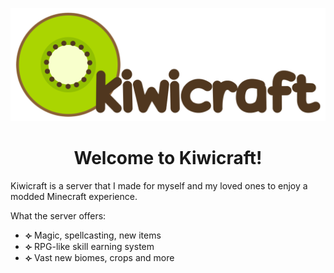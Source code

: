 <p align="center"> <img src="/kiwicraft.png">
<h1 align="center">Welcome to Kiwicraft!</h1>Kiwicraft is a server that I made for myself and my loved ones to enjoy a modded Minecraft experience.</p>

What the server offers:
<ul list style="⟣"><li><b>⟣</b> Magic, spellcasting, new items
<li> <b>⟣</b> RPG-like skill earning system
  <li> <b>⟣</b> Vast new biomes, crops and more</ul>

